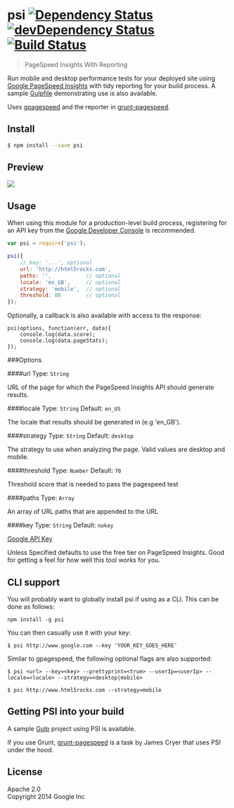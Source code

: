 # psi [![Dependency Status](https://david-dm.org/addyosmani/psi.svg)](https://david-dm.org/addyosmani/psi) [![devDependency Status](https://david-dm.org/addyosmani/psi/dev-status.svg)](https://david-dm.org/addyosmani/psi#info=devDependencies) [![Build Status](https://travis-ci.org/addyosmani/psi.svg?branch=master)](https://travis-ci.org/addyosmani/psi)

> PageSpeed Insights With Reporting

Run mobile and desktop performance tests for your deployed site using [Google PageSpeed Insights](https://developers.google.com/speed/docs/insights/v1/getting_started) with tidy reporting for your build process. A sample [Gulpfile](https://github.com/addyosmani/psi-gulp-sample) demonstrating use is also available.

Uses [gpagespeed](https://github.com/zrrrzzt/gpagespeed/) and the reporter in [grunt-pagespeed](https://github.com/jrcryer/grunt-pagespeed).

## Install

```bash
$ npm install --save psi
```

## Preview

<img src="http://i.imgur.com/pbLR4pV.png"/>

## Usage

When using this module for a production-level build process, registering for an API key from the [Google Developer Console](https://developers.google.com/speed/docs/insights/v1/getting_started#auth) is recommended.

```js
var psi = require('psi');

psi({
	// key: '...', optional
	url: 'http://html5rocks.com',
	paths: '',           // optional
	locale: 'en_GB',     // optional
	strategy: 'mobile',  // optional
	threshold: 80        // optional
});
```

Optionally, a callback is also available with access to the response:

```
psi(options, function(err, data){
	console.log(data.score);
	console.log(data.pageStats);
});
```

###Options

####url
Type: `String`

URL of the page for which the PageSpeed Insights API should generate results.

####locale
Type: `String`
Default: `en_US`

The locale that results should be generated in (e.g 'en_GB').

####strategy
Type: `String`
Default: `desktop`

The strategy to use when analyzing the page. Valid values are desktop and mobile.

####threshold
Type: `Number`
Default: `70`

Threshold score that is needed to pass the pagespeed test

####paths
Type: `Array`

An array of URL paths that are appended to the URL

####key
Type: `String`
Default: `nokey`

[Google API Key](https://code.google.com/apis/console/)

Unless Specified defaults to use the free tier on PageSpeed Insights. Good for getting a feel for how well this tool works for you.


## CLI support

You will probably want to globally install psi if using as a CLI. This can be done as follows:

```
npm install -g psi
```

You can then casually use it with your key:

```
$ psi http://www.google.com --key 'YOUR_KEY_GOES_HERE'
```

Similar to gpagespeed, the following optional flags are also supported:

```
$ psi <url> --key=<key> --prettyprint=<true> --userIp=<userIp> --locale=<locale> --strategy=<desktop|mobile>
```

```
$ psi http://www.html5rocks.com --strategy=mobile
```

## Getting PSI into your build

A sample [Gulp](https://github.com/addyosmani/psi-gulp-sample) project using PSI is available.

If you use Grunt, [grunt-pagespeed](https://github.com/jrcryer/grunt-pagespeed) is a task by James Cryer that uses PSI under the hood.

## License

Apache 2.0  
Copyright 2014 Google Inc
